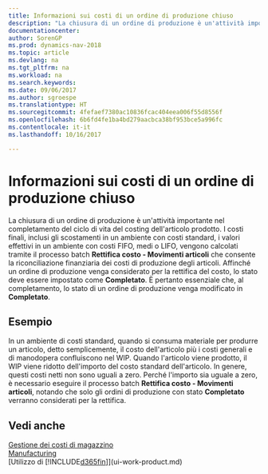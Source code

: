 ```yaml
---
title: Informazioni sui costi di un ordine di produzione chiuso
description: "La chiusura di un ordine di produzione è un'attività importante nel completamento del ciclo di vita del costing dell'articolo prodotto. I costi finali, inclusi gli scostamenti in un ambiente con costi standard, i valori effettivi in un ambiente con costi FIFO, medi o LIFO, vengono calcolati tramite il processo batch **Rettifica costo - Movimenti articoli**."
documentationcenter: 
author: SorenGP
ms.prod: dynamics-nav-2018
ms.topic: article
ms.devlang: na
ms.tgt_pltfrm: na
ms.workload: na
ms.search.keywords: 
ms.date: 09/06/2017
ms.author: sgroespe
ms.translationtype: HT
ms.sourcegitcommit: 4fefaef7380ac10836fcac404eea006f55d8556f
ms.openlocfilehash: 6b6fd4fe1ba4bd279aacbca38bf953bce5a996fc
ms.contentlocale: it-it
ms.lasthandoff: 10/16/2017

---
```

# <a name="about-finished-production-order-costs"></a>Informazioni sui costi di un ordine di produzione chiuso
La chiusura di un ordine di produzione è un'attività importante nel completamento del ciclo di vita del costing dell'articolo prodotto. I costi finali, inclusi gli scostamenti in un ambiente con costi standard, i valori effettivi in un ambiente con costi FIFO, medi o LIFO, vengono calcolati tramite il processo batch **Rettifica costo - Movimenti articoli** che consente la riconciliazione finanziaria dei costi di produzione degli articoli. Affinché un ordine di produzione venga considerato per la rettifica del costo, lo stato deve essere impostato come **Completato**. È pertanto essenziale che, al completamento, lo stato di un ordine di produzione venga modificato in **Completato**.  

## <a name="example"></a>Esempio  
 In un ambiente di costi standard, quando si consuma materiale per produrre un articolo, detto semplicemente, il costo dell'articolo più i costi generali e di manodopera confluiscono nel WIP. Quando l'articolo viene prodotto, il WIP viene ridotto dell'importo del costo standard dell'articolo. In genere, questi costi netti non sono uguali a zero. Perché l'importo sia uguale a zero, è necessario eseguire il processo batch **Rettifica costo - Movimenti articoli**, notando che solo gli ordini di produzione con stato **Completato** verranno considerati per la rettifica.  

## <a name="see-also"></a>Vedi anche  
[Gestione dei costi di magazzino](finance-manage-inventory-costs.md)  
[Manufacturing](production-manage-manufacturing.md)  
[Utilizzo di [!INCLUDE[d365fin](includes/d365fin_md.md)]](ui-work-product.md)

